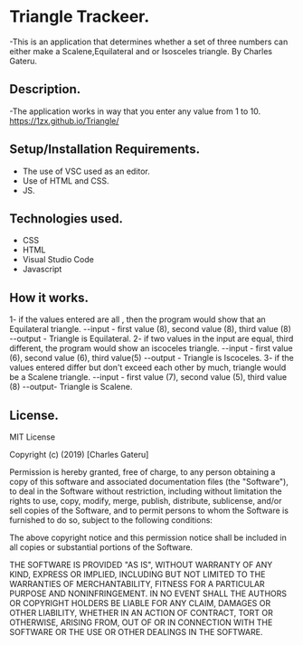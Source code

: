 # Triangle Trackeer.
-This is an application that determines whether a set of three numbers can either make a Scalene,Equilateral and or Isosceles triangle.
By Charles Gateru. 
## Description.
-The application works in way that you enter any value from 1 to 10. https://1zx.github.io/Triangle/
## Setup/Installation Requirements.
* The use of VSC used as an editor.
* Use of HTML and CSS.
* JS.
## Technologies used.
 * CSS
 * HTML
 * Visual Studio Code
 * Javascript    

 ## How it works.
 1- if  the values entered are all , then the program would show that an Equilateral triangle.
   --input - first value (8), second value (8), third value (8)
   --output - Triangle is Equilateral.
  2-  if two values in the input are equal, third different, the program would show an iscoceles triangle.
    --input - first value (6), second value (6), third value(5)
    --output - Triangle is Iscoceles.
  3- if the values entered differ but don't exceed each other by much, triangle would be a Scalene triangle.
   --input - first value (7), second value (5), third value (8)
   --output- Triangle is Scalene. 
## License.
MIT License

Copyright (c) (2019) [Charles Gateru]  

Permission is hereby granted, free of charge, to any person obtaining a copy
of this software and associated documentation files (the "Software"), to deal
in the Software without restriction, including without limitation the rights
to use, copy, modify, merge, publish, distribute, sublicense, and/or sell
copies of the Software, and to permit persons to whom the Software is
furnished to do so, subject to the following conditions:

The above copyright notice and this permission notice shall be included in all
copies or substantial portions of the Software.

THE SOFTWARE IS PROVIDED "AS IS", WITHOUT WARRANTY OF ANY KIND, EXPRESS OR
IMPLIED, INCLUDING BUT NOT LIMITED TO THE WARRANTIES OF MERCHANTABILITY,
FITNESS FOR A PARTICULAR PURPOSE AND NONINFRINGEMENT. IN NO EVENT SHALL THE
AUTHORS OR COPYRIGHT HOLDERS BE LIABLE FOR ANY CLAIM, DAMAGES OR OTHER
LIABILITY, WHETHER IN AN ACTION OF CONTRACT, TORT OR OTHERWISE, ARISING FROM,
OUT OF OR IN CONNECTION WITH THE SOFTWARE OR THE USE OR OTHER DEALINGS IN THE
SOFTWARE.
